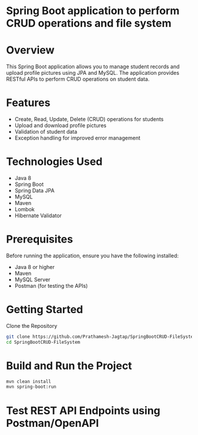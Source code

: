 # Spring Boot application to perform CRUD operations and file system

# Overview

This Spring Boot application allows you to manage student records and upload profile pictures using JPA and MySQL. The application provides RESTful APIs to perform CRUD operations on student data.

# Features

- Create, Read, Update, Delete (CRUD) operations for students
- Upload and download profile pictures
- Validation of student data
- Exception handling for improved error management

# Technologies Used

- Java 8
- Spring Boot
- Spring Data JPA
- MySQL
- Maven
- Lombok
- Hibernate Validator

# Prerequisites

Before running the application, ensure you have the following installed:

- Java 8 or higher
- Maven
- MySQL Server
- Postman (for testing the APIs)

# Getting Started
 Clone the Repository

```bash
git clone https://github.com/Prathamesh-Jagtap/SpringBootCRUD-FileSystem.git
cd SpringBootCRUD-FileSystem
```

# Build and Run the Project

```bash
mvn clean install
mvn spring-boot:run
```

# Test REST API Endpoints using Postman/OpenAPI 
